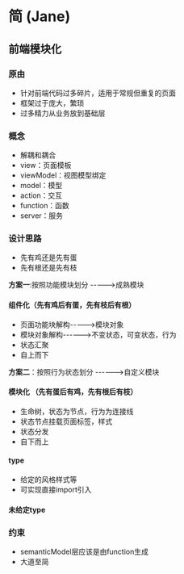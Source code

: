 # 简 (Jane)
## 前端模块化
### 原由
* 针对前端代码过多碎片，适用于常规但重复的页面
* 框架过于庞大，繁琐
* 过多精力从业务放到基础层
### 概念
* 解耦和耦合
* view：页面模板
* viewModel：视图模型绑定
* model：模型
* action：交互
* function：函数
* server：服务



### 设计思路
* 先有鸡还是先有蛋
* 先有根还是先有枝


**方案一**:按照功能模块划分  ----->成熟模块
#### 组件化（先有鸡后有蛋，先有枝后有根）
* 页面功能块解构----->模块对象
* 模块对象解构------>不变状态，可变状态，行为
* 状态汇聚
* 自上而下

**方案二**：按照行为状态划分  ------>自定义模块
#### 模块化 （先有蛋后有鸡，先有根后有枝）
* 生命树，状态为节点，行为为连接线
* 状态节点挂载页面标签，样式
* 状态分发
* 自下而上

#### type
* 给定的风格样式等
* 可实现直接import引入
#### 未给定type

### 约束
* semanticModel层应该是由function生成
* 大道至简